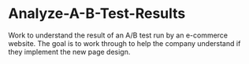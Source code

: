 # Analyze-A-B-Test-Results
Work to understand the result of an A/B test run by an e-commerce website. The goal is to work through to help the company understand if they implement the new page design.
